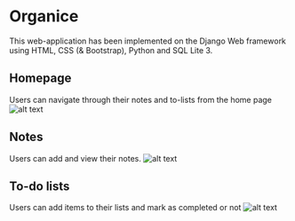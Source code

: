 # Organice
This web-application has been implemented on the Django Web framework using
HTML, CSS (& Bootstrap), Python and SQL Lite 3.

## Homepage
Users can navigate through their notes and to-lists from the home page
![alt text](http://url/to/img.png)

## Notes
Users can add and view their notes.
![alt text](http://url/to/img.png)

## To-do lists
Users can add items to their lists and mark as completed or not
![alt text](http://url/to/img.png)
